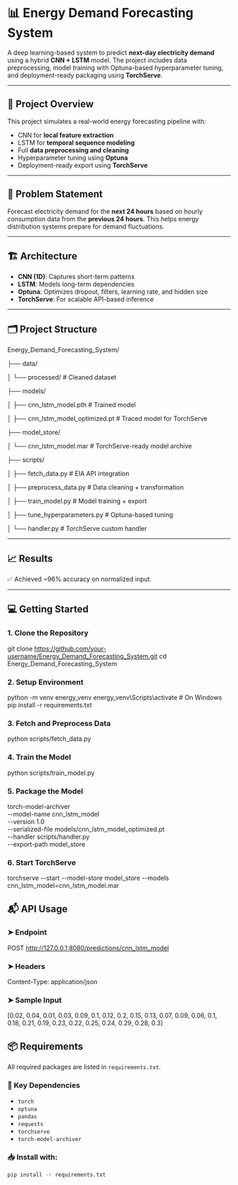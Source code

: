 # 📊 Energy Demand Forecasting System

A deep learning-based system to predict **next-day electricity demand** using a hybrid **CNN + LSTM** model. The project includes data preprocessing, model training with Optuna-based hyperparameter tuning, and deployment-ready packaging using **TorchServe**.

---

## 🚀 Project Overview

This project simulates a real-world energy forecasting pipeline with:
- CNN for **local feature extraction**
- LSTM for **temporal sequence modeling**
- Full **data preprocessing and cleaning**
- Hyperparameter tuning using **Optuna**
- Deployment-ready export using **TorchServe**

---

## 🧠 Problem Statement

Forecast electricity demand for the **next 24 hours** based on hourly consumption data from the **previous 24 hours**. This helps energy distribution systems prepare for demand fluctuations.

---

## 🏗️ Architecture

- **CNN (1D)**: Captures short-term patterns
- **LSTM**: Models long-term dependencies
- **Optuna**: Optimizes dropout, filters, learning rate, and hidden size
- **TorchServe**: For scalable API-based inference

---

## 🗂️ Project Structure
Energy_Demand_Forecasting_System/

├── data/

│   └── processed/                # Cleaned dataset

├── models/

│   ├── cnn_lstm_model.pth        # Trained model

│   ├── cnn_lstm_model_optimized.pt  # Traced model for TorchServe

├── model_store/

│   └── cnn_lstm_model.mar        # TorchServe-ready model archive

├── scripts/

│   ├── fetch_data.py             # EIA API integration

│   ├── preprocess_data.py        # Data cleaning + transformation

│   ├── train_model.py            # Model training + export

│   ├── tune_hyperparameters.py   # Optuna-based tuning

│   └── handler.py                # TorchServe custom handler

---

## 📈 Results

✅ Achieved ~96% accuracy on normalized input.

---

## 💻 Getting Started

### 1. Clone the Repository
git clone https://github.com/your-username/Energy_Demand_Forecasting_System.git
cd Energy_Demand_Forecasting_System

### 2. Setup Environment
python -m venv energy_venv
energy_venv\Scripts\activate  # On Windows
pip install -r requirements.txt

### 3. Fetch and Preprocess Data
python scripts/fetch_data.py

### 4. Train the Model
python scripts/train_model.py

### 5. Package the Model
torch-model-archiver \
  --model-name cnn_lstm_model \
  --version 1.0 \
  --serialized-file models/cnn_lstm_model_optimized.pt \
  --handler scripts/handler.py \
  --export-path model_store

### 6. Start TorchServe
torchserve --start --model-store model_store --models cnn_lstm_model=cnn_lstm_model.mar

## 📬 API Usage

### ➤ Endpoint
POST http://127.0.0.1:8080/predictions/cnn_lstm_model

### ➤ Headers
Content-Type: application/json

### ➤ Sample Input
[0.02, 0.04, 0.01, 0.03, 0.09, 0.1, 0.12, 0.2,
 0.15, 0.13, 0.07, 0.09, 0.06, 0.1, 0.18, 0.21,
 0.19, 0.23, 0.22, 0.25, 0.24, 0.29, 0.28, 0.3]

## 📦 Requirements

All required packages are listed in `requirements.txt`.

### 🔧 Key Dependencies
- `torch`
- `optuna`
- `pandas`
- `requests`
- `torchserve`
- `torch-model-archiver`

### 📥 Install with:
```bash
pip install -r requirements.txt


